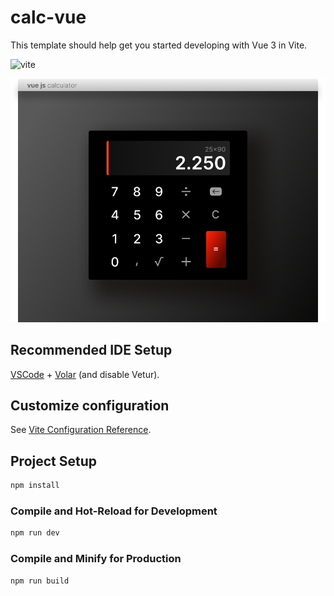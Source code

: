 # calc-vue

This template should help get you started developing with Vue 3 in Vite.

<p align="left">
    <img src="https://img.shields.io/badge/vite-v5.4.10-black" alt="vite"></img>
</p>

![Screenshot Home](https://github.com/senagab/servidores-estaticos/blob/main/calc.png)

## Recommended IDE Setup

[VSCode](https://code.visualstudio.com/) + [Volar](https://marketplace.visualstudio.com/items?itemName=Vue.volar) (and disable Vetur).

## Customize configuration

See [Vite Configuration Reference](https://vite.dev/config/).

## Project Setup

```sh
npm install
```

### Compile and Hot-Reload for Development

```sh
npm run dev
```

### Compile and Minify for Production

```sh
npm run build
```
